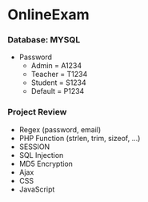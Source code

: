 # OnlineExam

### Database: MYSQL
- Password
    - Admin = A1234
    - Teacher = T1234
    - Student = S1234
    - Default = P1234

### Project Review 
- Regex (password, email)
- PHP Function (strlen, trim, sizeof, ...)
- SESSION
- SQL Injection
- MD5 Encryption
- Ajax
- CSS
- JavaScript